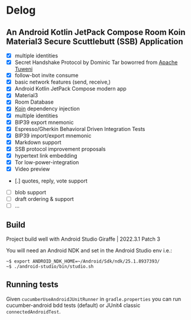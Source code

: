 # Delog 

## An Android Kotlin JetPack Compose Room Koin Material3 Secure Scuttlebutt (SSB) Application

- [x] multiple identities
- [x] Secret Handshake Protocol by Dominic Tar boworred from [Apache Tuweni](https://github.com/apache/incubator-tuweni)
- [x] follow-bot invite consume
- [x] basic network features (send, receive,)
- [x] Android Kotlin JetPack Compose modern app
- [x] Material3
- [x] Room Database
- [x] [Koin](https://insert-koin.io/) dependency injection
- [x] multiple identities
- [x] BIP39 export mnemonic
- [x] Espresso/Gherkin Behavioral Driven Integration Tests
- [x] BIP39 import/export mnemonic
- [x] Markdown support
- [x] SSB protocol improvement proposals
- [x] hypertext link embedding
- [x] Tor low-power-integration
- [x] Video preview
- [.] quotes, reply, vote support
- [ ] blob support
- [ ] draft ordering & support
- [ ] ...

## Build

Project build well with Android Studio Giraffe | 2022.3.1 Patch 3

You will need an Android NDK and set in the Android Studio env i.e.: 
```
~$ export ANDROID_NDK_HOME=~/Android/Sdk/ndk/25.1.8937393/
~$ ./android-studio/bin/studio.sh
```

## Running tests

Given `cucumberUseAndroidJUnitRunner` in `gradle.properties` you can run cucumber-android 
bdd tests (default) or JUnit4 classic `connectedAndroidTest`.
